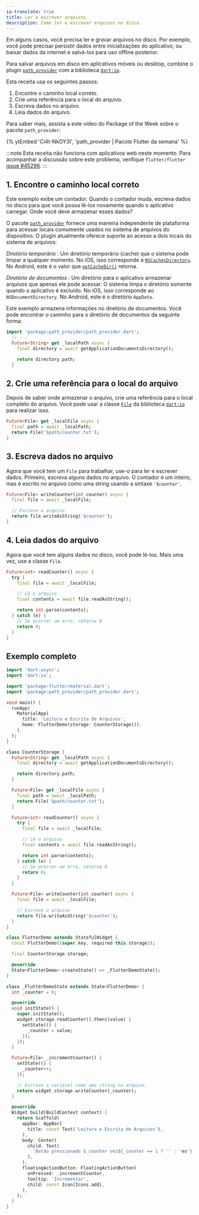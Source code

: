 ```yaml
---
ia-translate: true
title: Ler e escrever arquivos
description: Como ler e escrever arquivos no disco.
---
```


<?code-excerpt path-base="cookbook/persistence/reading_writing_files/"?>

Em alguns casos, você precisa ler e gravar arquivos no disco.
Por exemplo, você pode precisar persistir dados entre inicializações do aplicativo,
ou baixar dados da internet e salvá-los para uso offline posterior.

Para salvar arquivos em disco em aplicativos móveis ou desktop,
combine o plugin [`path_provider`][] com a biblioteca [`dart:io`][].

Esta receita usa os seguintes passos:

  1. Encontre o caminho local correto.
  2. Crie uma referência para o local do arquivo.
  3. Escreva dados no arquivo.
  4. Leia dados do arquivo.

Para saber mais, assista a este vídeo do Package of the Week
sobre o pacote `path_provider`:

{% ytEmbed 'Ci4t-NkOY3I', 'path_provider | Pacote Flutter da semana' %}

:::note
Esta receita não funciona com aplicativos web neste momento.
Para acompanhar a discussão sobre este problema,
verifique `flutter/flutter` [issue #45296]({{site.repo.flutter}}/issues/45296).
:::

## 1. Encontre o caminho local correto

Este exemplo exibe um contador. Quando o contador muda,
escreva dados no disco para que você possa lê-los novamente quando o aplicativo carregar.
Onde você deve armazenar esses dados?

O pacote [`path_provider`][]
fornece uma maneira independente de plataforma para acessar locais comumente usados no
sistema de arquivos do dispositivo. O plugin atualmente oferece suporte ao acesso a
dois locais do sistema de arquivos:

*Diretório temporário*
: Um diretório temporário (cache) que o sistema pode
  limpar a qualquer momento. No iOS, isso corresponde a
  [`NSCachesDirectory`][]. No Android, este é o valor que
  [`getCacheDir()`][] retorna.

*Diretório de documentos*
: Um diretório para o aplicativo armazenar arquivos que apenas
  ele pode acessar. O sistema limpa o diretório somente quando o aplicativo
  é excluído.
  No iOS, isso corresponde ao `NSDocumentDirectory`.
  No Android, este é o diretório `AppData`.

Este exemplo armazena informações no diretório de documentos.
Você pode encontrar o caminho para o diretório de documentos da seguinte forma:

<?code-excerpt "lib/main.dart (localPath)"?>
```dart
import 'package:path_provider/path_provider.dart';
  // ···
  Future<String> get _localPath async {
    final directory = await getApplicationDocumentsDirectory();

    return directory.path;
  }
```

## 2. Crie uma referência para o local do arquivo

Depois de saber onde armazenar o arquivo, crie uma referência para o
local completo do arquivo. Você pode usar a classe [`File`][]
da biblioteca [`dart:io`][] para realizar isso.

<?code-excerpt "lib/main.dart (localFile)"?>
```dart
Future<File> get _localFile async {
  final path = await _localPath;
  return File('$path/counter.txt');
}
```

## 3. Escreva dados no arquivo

Agora que você tem um `File` para trabalhar,
use-o para ler e escrever dados.
Primeiro, escreva alguns dados no arquivo.
O contador é um inteiro, mas é escrito no
arquivo como uma string usando a sintaxe `'$counter'`.

<?code-excerpt "lib/main.dart (writeCounter)"?>
```dart
Future<File> writeCounter(int counter) async {
  final file = await _localFile;

  // Escreve o arquivo
  return file.writeAsString('$counter');
}
```

## 4. Leia dados do arquivo

Agora que você tem alguns dados no disco, você pode lê-los.
Mais uma vez, use a classe `File`.

<?code-excerpt "lib/main.dart (readCounter)"?>
```dart
Future<int> readCounter() async {
  try {
    final file = await _localFile;

    // Lê o arquivo
    final contents = await file.readAsString();

    return int.parse(contents);
  } catch (e) {
    // Se ocorrer um erro, retorna 0
    return 0;
  }
}
```

## Exemplo completo

<?code-excerpt "lib/main.dart"?>
```dart
import 'dart:async';
import 'dart:io';

import 'package:flutter/material.dart';
import 'package:path_provider/path_provider.dart';

void main() {
  runApp(
    MaterialApp(
      title: 'Leitura e Escrita de Arquivos',
      home: FlutterDemo(storage: CounterStorage()),
    ),
  );
}

class CounterStorage {
  Future<String> get _localPath async {
    final directory = await getApplicationDocumentsDirectory();

    return directory.path;
  }

  Future<File> get _localFile async {
    final path = await _localPath;
    return File('$path/counter.txt');
  }

  Future<int> readCounter() async {
    try {
      final file = await _localFile;

      // Lê o arquivo
      final contents = await file.readAsString();

      return int.parse(contents);
    } catch (e) {
      // Se ocorrer um erro, retorna 0
      return 0;
    }
  }

  Future<File> writeCounter(int counter) async {
    final file = await _localFile;

    // Escreve o arquivo
    return file.writeAsString('$counter');
  }
}

class FlutterDemo extends StatefulWidget {
  const FlutterDemo({super.key, required this.storage});

  final CounterStorage storage;

  @override
  State<FlutterDemo> createState() => _FlutterDemoState();
}

class _FlutterDemoState extends State<FlutterDemo> {
  int _counter = 0;

  @override
  void initState() {
    super.initState();
    widget.storage.readCounter().then((value) {
      setState(() {
        _counter = value;
      });
    });
  }

  Future<File> _incrementCounter() {
    setState(() {
      _counter++;
    });

    // Escreve a variável como uma string no arquivo.
    return widget.storage.writeCounter(_counter);
  }

  @override
  Widget build(BuildContext context) {
    return Scaffold(
      appBar: AppBar(
        title: const Text('Leitura e Escrita de Arquivos'),
      ),
      body: Center(
        child: Text(
          'Botão pressionado $_counter vez${_counter == 1 ? '' : 'es'}.',
        ),
      ),
      floatingActionButton: FloatingActionButton(
        onPressed: _incrementCounter,
        tooltip: 'Incrementar',
        child: const Icon(Icons.add),
      ),
    );
  }
}
```

[`dart:io`]: {{site.api}}/flutter/dart-io/dart-io-library.html
[`File`]: {{site.api}}/flutter/dart-io/File-class.html
[`getCacheDir()`]: {{site.android-dev}}/reference/android/content/Context#getCacheDir()
[`NSCachesDirectory`]: {{site.apple-dev}}/documentation/foundation/nssearchpathdirectory/nscachesdirectory
[`path_provider`]: {{site.pub-pkg}}/path_provider
